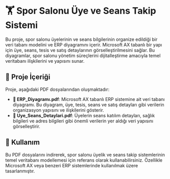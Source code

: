 # 🏋️ Spor Salonu Üye ve Seans Takip Sistemi

Bu proje, spor salonu üyelerinin ve seans bilgilerinin organize edildiği bir veri tabanı modelini ve ERP diyagramını içerir. Microsoft AX tabanlı bir yapı için üye, seans, tesis ve satış detaylarının görselleştirilmesini sağlar. Bu diyagramlar, spor salonu yönetim süreçlerini dijitalleştirme amacıyla temel veritabanı ilişkilerini ve yapısını sunar.

## 📂 Proje İçeriği

Proje, aşağıdaki PDF dosyalarından oluşmaktadır:

- **📘 ERP_Diyagramı.pdf**: Microsoft AX tabanlı ERP sistemine ait veri tabanı diyagramı. Bu diyagram, üye, tesis, seans ve satış detayları gibi verilerin organizasyon yapısını ve ilişkilerini gösterir.
- **📙 Uye_Seans_Detaylari.pdf**: Üyelerin seans katılım detayları, sağlık bilgileri ve adres bilgileri gibi önemli verilerin yer aldığı veri yapısını görselleştirir.

## 🚀 Kullanım

Bu PDF dosyalarını indirerek, spor salonu üyelik ve seans takip sistemlerinin temel veritabanı modellemesi için referans olarak kullanabilirsiniz. Özellikle Microsoft AX veya benzeri ERP sistemlerinde kullanılmak üzere tasarlanmıştır.
